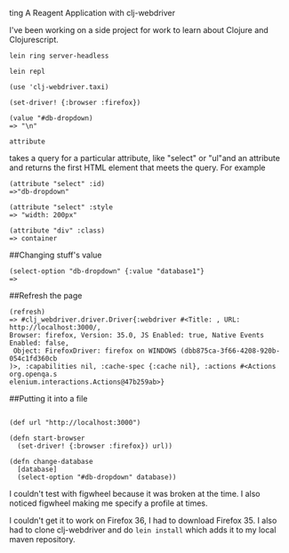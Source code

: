 ting A Reagent Application with clj-webdriver

I've been working on a side project for work to learn about Clojure and Clojurescript.  


`lein ring server-headless`

`lein repl`

`(use 'clj-webdriver.taxi)`

`(set-driver! {:browser :firefox})`
```
(value "#db-dropdown)
=> "\n"
```

```
attribute 
```
takes a query for a particular attribute, like "select" or "ul"and an attribute and returns the first HTML element that meets the query.  For example
```
(attribute "select" :id)
=>"db-dropdown"
```

```
(attribute "select" :style
=> "width: 200px"
```

```
(attribute "div" :class)
=> container
```

##Changing stuff's value

```
(select-option "db-dropdown" {:value "database1"}
=>
```
##Refresh the page
```
(refresh)
=> #clj_webdriver.driver.Driver{:webdriver #<Title: , URL: http://localhost:3000/,
Browser: firefox, Version: 35.0, JS Enabled: true, Native Events Enabled: false,
 Object: FirefoxDriver: firefox on WINDOWS (dbb875ca-3f66-4208-920b-054c1fd360cb
)>, :capabilities nil, :cache-spec {:cache nil}, :actions #<Actions org.openqa.s
elenium.interactions.Actions@47b259ab>}
```

##Putting it into a file

```

(def url "http://localhost:3000")

(defn start-browser
  (set-driver! {:browser :firefox}) url))
  
(defn change-database
  [database]
  (select-option "#db-dropdown" database))
```



I couldn't test with figwheel because it was broken at the time.  I also noticed figwheel making me specify a profile at times.

I couldn't get it to work on Firefox 36, I had to download Firefox 35.  I also had to clone clj-webdriver and do `lein install` which adds it to my local maven repository.  
